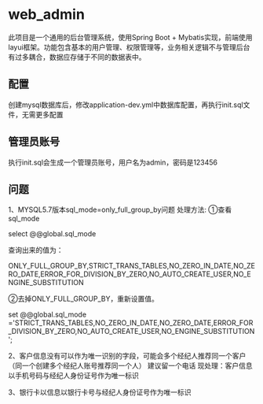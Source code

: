 # web_admin
此项目是一个通用的后台管理系统，使用Spring Boot + Mybatis实现，前端使用layui框架。功能包含基本的用户管理、权限管理等，业务相关逻辑不与管理后台有过多耦合，数据应存储于不同的数据表中。

## 配置
创建mysql数据库后，修改application-dev.yml中数据库配置，再执行init.sql文件，无需更多配置

## 管理员账号
执行init.sql会生成一个管理员账号，用户名为admin，密码是123456

## 问题
1、MYSQL5.7版本sql_mode=only_full_group_by问题
处理方法:
①查看sql_mode

select @@global.sql_mode

查询出来的值为：

ONLY_FULL_GROUP_BY,STRICT_TRANS_TABLES,NO_ZERO_IN_DATE,NO_ZERO_DATE,ERROR_FOR_DIVISION_BY_ZERO,NO_AUTO_CREATE_USER,NO_ENGINE_SUBSTITUTION

②去掉ONLY_FULL_GROUP_BY，重新设置值。

set @@global.sql_mode ='STRICT_TRANS_TABLES,NO_ZERO_IN_DATE,NO_ZERO_DATE,ERROR_FOR_DIVISION_BY_ZERO,NO_AUTO_CREATE_USER,NO_ENGINE_SUBSTITUTION';



2、客户信息没有可以作为唯一识别的字段，可能会多个经纪人推荐同一个客户（同一个创建多个经纪人账号推荐同一个人）
   建议留一个电话
现处理：客户信息以手机号码与经纪人身份证号作为唯一标识

3、银行卡以信息以银行卡号与经纪人身份证号作为唯一标识